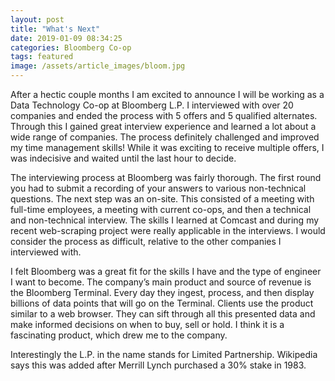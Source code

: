 ```yaml
---
layout: post
title: "What's Next"
date: 2019-01-09 08:34:25
categories: Bloomberg Co-op
tags: featured
image: /assets/article_images/bloom.jpg
---
```


After a hectic couple months I am excited to announce I will be working as a Data Technology Co-op at Bloomberg L.P. I interviewed with over 20 companies and ended the process with 5 offers and 5 qualified alternates. Through this I gained great interview experience and learned a lot about a wide range of companies. The process definitely challenged and improved my time management skills! While it was exciting to receive multiple offers, I was indecisive and waited until the last hour to decide.

The interviewing process at Bloomberg was fairly thorough. The first round you had to submit a recording of your answers to various non-technical questions. The next step was an on-site. This consisted of a meeting with full-time employees, a meeting with current co-ops, and then a technical and non-technical interview. The skills I learned at Comcast and during my recent web-scraping project were really applicable in the interviews. I would consider the process as difficult, relative to the other companies I interviewed with.

I felt Bloomberg was a great fit for the skills I have and the type of engineer I want to become. The company’s main product and source of revenue is the Bloomberg Terminal. Every day they ingest, process, and then display billions of data points that will go on the Terminal. Clients use the product similar to a web browser. They can sift through all this presented data and make informed decisions on when to buy, sell or hold. I think it is a fascinating product, which drew me to the company.

Interestingly the L.P. in the name stands for Limited Partnership. Wikipedia says this was added after Merrill Lynch purchased a 30% stake in 1983.
